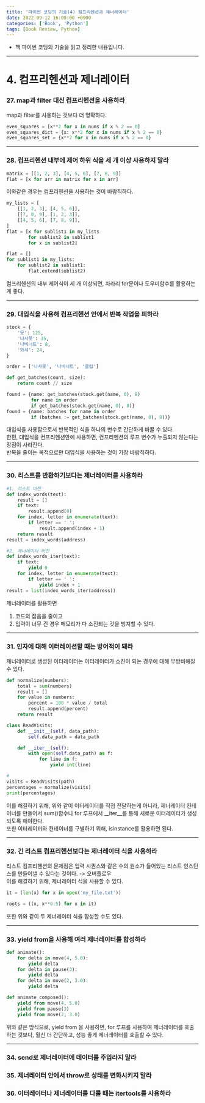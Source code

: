 ```yaml
---
title: '파이썬 코딩의 기술(4) 컴프리헨션과 제너레이터'
date: 2022-09-12 16:00:00 +0900
categories: ['Book', 'Python']
tags: [Book Review, Python]
---
```


- 책 파이썬 코딩의 기술을 읽고 정리한 내용입니다.

---
# 4. 컴프리헨션과 제너레이터
### 27. map과 filter 대신 컴프리헨션을 사용하라
map과 filter를 사용하는 것보다 더 명확하다.
```py
even_squares = [x**2 for x in nums if x % 2 == 0]
even_squares_dict = {x: x**2 for x in nums if x % 2 == 0}
even_squares_set = {x**2 for x in nums if x % 2 == 0}
```

---

### 28. 컴프리헨션 내부에 제어 하위 식을 세 개 이상 사용하지 말라
```py
matrix = [[1, 2, 3], [4, 5, 6], [7, 8, 9]]
flat = [x for arr in matrix for x in arr]
```
이와같은 경우는 컴프리헨션을 사용하는 것이 바람직하다. 

```py
my_lists = [
    [[1, 2, 3], [4, 5, 6]],
    [[7, 8, 9], [1, 2, 3]],
    [[4, 5, 6], [7, 8, 9]],
]
flat = [x for sublist1 in my_lists
        for sublist2 in sublist1
        for x in sublist2]

flat = []
for sublist1 in my_lists:
    for sublist2 in sublist1:
        flat.extend(sublist2)
```
컴프리헨션의 내부 제어식이 세 개 이상되면, 차라리 for문이나 도우미함수를 활용하는게 좋다.

---

### 29. 대입식을 사용해 컴프리헨션 안에서 반복 작업을 피하라
```py
stock = {
    '못': 125,
    '나사못': 35,
    '나비너트': 8,
    '와셔': 24,
}

order = ['나사못', '나비너트', '클립']

def get_batches(count, size):
    return count // size

found = {name: get_batches(stock.get(name, 0), 8)
         for name in order
         if get_batches(stock.get(name, 0), 8)}
found = {name: batches for name in order
         if (batches := get_batches(stock.get(name, 0), 8))}
```
대입식을 사용함으로서 반복적인 식을 하나의 변수로 간단하게 바꿀 수 있다.  
한편, 대입식을 컨프리헨션안에 사용하면, 컨프리헨션의 루프 변수가 누출되지 않는다는 장점이 사라진다.  
반복을 줄이는 목적으로만 대입식을 사용하는 것이 가장 바람직하다.

---

### 30. 리스트를 반환하기보다는 제너레이터를 사용하라
```py
#1. 리스트 버전
def index_words(text):
    result = []
    if text:
        result.append(0)
    for index, letter in enumerate(text):
        if letter == ' ':
            result.append(index + 1)
    return result
result = index_words(address)

#2. 제너레이터 버전
def index_words_iter(text):
    if text:
        yield 0
    for index, letter in enumerate(text):
        if letter == ' ':
            yield index + 1
result = list(index_words_iter(address))
```
제너레이터를 활용하면
1. 코드의 잡음을 줄이고
2. 입력이 너무 긴 경우 메모리가 다 소진되는 것을 방지할 수 있다.

---

### 31. 인자에 대해 이터레이션할 때는 방어적이 돼라
제너레이터로 생성된 이터레이터는 이터레이터가 소진이 되는 경우에 대해 무방비해질 수 있다.
```py
def normalize(numbers):
    total = sum(numbers)
    result = []
    for value in numbers:
        percent = 100 * value / total
        result.append(percent)
    return result

class ReadVisits:
    def __init__(self, data_path):
        self.data_path = data_path

    def __iter__(self):
        with open(self.data_path) as f:
            for line in f:
                yield int(line)

#
visits = ReadVisits(path)
percentages = normalize(visits)
print(percentages)
```
이를 해결하기 위해, 위와 같이 이터레이터를 직접 전달하는게 아니라, 제너레이터 컨테이너를 만들어서 sum()함수나 for 루프에서 __iter__를 통해 새로운 이터레이터가 생성되도록 해야한다.  
또한 이터레이터와 컨테이너를 구별하기 위해, isinstance를 활용하면 된다.

---

### 32. 긴 리스트 컴프리헨션보다는 제너레이터 식을 사용하라
리스트 컴프리헨션의 문제점은 입력 시퀀스와 같은 수의 원소가 들어있는 리스트 인스턴스를 만들어낼 수 있다는 것이다. -> 오버플로우  
이를 해결하기 위해, 제너레이터 식을 사용할 수 있다.
```py
it = (len(x) for x in open('my_file.txt'))

roots = ((x, x**0.5) for x in it)
```
또한 위와 같이 두 제너레이터 식을 합성할 수도 있다.

---

### 33. yield from을 사용해 여러 제너레이터를 합성하라
```py
def animate():
    for delta in move(4, 5.0):
        yield delta
    for delta in pause(3):
        yield delta
    for delta in move(2, 3.0):
        yield delta

def animate_composed():
    yield from move(4, 5.0)
    yield from pause(3)
    yield from move(2, 3.0)
```
위와 같은 방식으로, yield from 을 사용하면, for 루프를 사용하여 제너레이터를 호출하는 것보다, 훨신 더 간단하고, 성능 좋게 제너레이터를 호출할 수 있다.

---

### 34. send로 제너레이터에 데이터를 주입라지 말라
### 35. 제너레이터 안에서 throw로 상태를 변화시키지 말라
### 36. 이터레이터나 제너레이터를 다룰 때는 itertools를 사용하라
